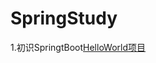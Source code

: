 # SpringStudy
1.初识SpringtBoot[HelloWorld项目](https://quqi.com/s/873412/yKGRobAZzsov4s6i "HelloWorld")
